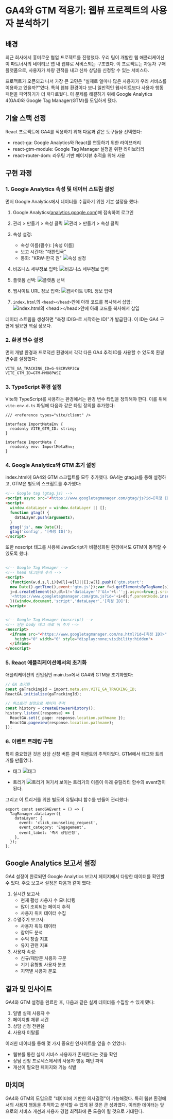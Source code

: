 # GA4와 GTM 적용기: 웹뷰 프로젝트의 사용자 분석하기

## 배경

최근 회사에서 흥미로운 협업 프로젝트를 진행했다. 우리 팀이 개발한 웹 애플리케이션이 파트너사의 네이티브 앱 내 웹뷰로 서비스되는 구조였다. 이 프로젝트는 자동차 구매 플랫폼으로, 사용자가 차량 견적을 내고 신차 상담을 신청할 수 있는 서비스다.

프로젝트가 오픈되고 나서 가장 큰 고민은 "실제로 얼마나 많은 사용자가 우리 서비스를 이용하고 있을까?"였다. 특히 웹뷰 환경이다 보니 일반적인 웹사이트보다 사용자 행동 패턴을 파악하기가 더 까다로웠다. 이 문제를 해결하기 위해 Google Analytics 4(GA4)와 Google Tag Manager(GTM)를 도입하게 됐다.

## 기술 스택 선정

React 프로젝트에 GA4를 적용하기 위해 다음과 같은 도구들을 선택했다:

- react-ga: Google Analytics와 React를 연동하기 위한 라이브러리
- react-gtm-module: Google Tag Manager 설정을 위한 라이브러리
- react-router-dom: 라우팅 기반 페이지뷰 추적을 위해 사용

## 구현 과정

### 1. Google Analytics 속성 및 데이터 스트림 설정

먼저 Google Analytics에서 데이터를 수집하기 위한 기본 설정을 했다:

1. Google Analytics([analytics.google.com](https://analytics.google.com/))에 접속하여 로그인

2. 관리 > 만들기 > 속성 클릭
![관리 > 만들기 > 속성 클릭](/assets/img/posts/2024-12-04/ga4-gtm-integration-for-webview-project_1.png)

3. 속성 설정:
    - 속성 이름(필수): [속성 이름]
    - 보고 시간대: "대한민국"
    - 통화: "KRW-한국 원"
![속성 설정](/assets/img/posts/2024-12-04/ga4-gtm-integration-for-webview-project_3.png)

4. 비즈니스 세부정보 입력:
![비즈니스 세부정보 입력](/assets/img/posts/2024-12-04/ga4-gtm-integration-for-webview-project_4.png)

5. 플랫폼 선택:
![플랫폼 선택](/assets/img/posts/2024-12-04/ga4-gtm-integration-for-webview-project_5.png)

6. 웹사이트 URL 정보 입력:
![웹사이트 URL 정보 입력](/assets/img/posts/2024-12-04/ga4-gtm-integration-for-webview-project_6.png)

7. `index.html`의 `<head></head>`안에 아래 코드를 복사해서 삽입:
![`index.html`의 `<head></head>`안에 아래 코드를 복사해서 삽입](/assets/img/posts/2024-12-04/ga4-gtm-integration-for-webview-project_7.png)


데이터 스트림을 생성하면 "측정 ID(G-로 시작하는 ID)"가 발급된다. 이 ID는 GA4 구현에 필요한 핵심 정보다.

### 2. 환경 변수 설정

먼저 개발 환경과 프로덕션 환경에서 각각 다른 GA4 추적 ID를 사용할 수 있도록 환경 변수를 설정했다:

```
VITE_GA_TRACKING_ID=G-98CRVRP3CW
VITE_GTM_ID=GTM-MM88PWSZ
```

### 3. TypeScript 환경 설정

Vite와 TypeScript를 사용하는 환경에서는 환경 변수 타입을 정의해야 한다. 이를 위해 `vite-env.d.ts` 파일에 다음과 같은 타입 정의를 추가했다:

```tsx
/// <reference types="vite/client" />

interface ImportMetaEnv {
  readonly VITE_GTM_ID: string;
}

interface ImportMeta {
  readonly env: ImportMetaEnv;
}
```

### 4. Google Analytics와 GTM 초기 설정

index.html에 GA4와 GTM 스크립트를 모두 추가했다. GA4는 gtag.js를 통해 설정하고, GTM은 별도의 스크립트를 추가했다:

```html
<!-- Google tag (gtag.js) -->
<script async src="<https://www.googletagmanager.com/gtag/js?id=[측정 ID]>"></script>
<script>
  window.dataLayer = window.dataLayer || [];
  function gtag() {
    dataLayer.push(arguments);
  }
  gtag('js', new Date());
  gtag('config', '[측정 ID]');
</script>


```

또한 noscript 태그를 사용해 JavaScript가 비활성화된 환경에서도 GTM이 동작할 수 있도록 했다:

```html

<!-- Google Tag Manager -->
<!-- head 태그안에 추가 -->
<script>
  (function(w,d,s,l,i){w[l]=w[l]||[];w[l].push({'gtm.start':
  new Date().getTime(),event:'gtm.js'});var f=d.getElementsByTagName(s)[0],
  j=d.createElement(s),dl=l!='dataLayer'?'&l='+l:'';j.async=true;j.src=
  '<https://www.googletagmanager.com/gtm.js?id='+i+dl;f.parentNode.insertBefore(j,f)>;
  })(window,document,'script','dataLayer','[측정 ID]');
</script>


<!-- Google Tag Manager (noscript) -->
<!-- 닫는 body 태그 바로 위 추가 -->
<noscript>
  <iframe src="<https://www.googletagmanager.com/ns.html?id=[측정 ID]>"
    height="0" width="0" style="display:none;visibility:hidden">
  </iframe>
</noscript>
```

### 5. React 애플리케이션에서의 초기화

애플리케이션의 진입점인 main.tsx에서 GA4와 GTM을 초기화했다:

```typescript
// GA 초기화
const gaTrackingId = import.meta.env.VITE_GA_TRACKING_ID;
ReactGA.initialize(gaTrackingId);

// 히스토리 설정으로 페이지 추적
const history = createBrowserHistory();
history.listen((response) => {
  ReactGA.set({ page: response.location.pathname });
  ReactGA.pageview(response.location.pathname);
});
```

### 6. 이벤트 트래킹 구현

특히 중요했던 것은 상담 신청 버튼 클릭 이벤트의 추적이었다. GTM에서 태그와 트리거를 만들었다.

- 태그
![태그](/assets/img/posts/2024-12-04/ga4-gtm-integration-for-webview-project_8.png)

- 트리거
![트리거](/assets/img/posts/2024-12-04/ga4-gtm-integration-for-webview-project_9.png)
여기서 보이는 트리거의 이름이 아래 유틸리티 함수의 event명이 된다.

그리고 이 트리거를 위한 별도의 유틸리티 함수를 만들어 관리했다:

```tsx
export const sendGAEvent = () => {
  TagManager.dataLayer({
    dataLayer: {
      event: 'click_counseling_request',
      event_category: 'Engagement',
      event_label: '즉시 상담신청',
    },
  });
};
```

## Google Analytics 보고서 설정

GA4 설정이 완료되면 Google Analytics 보고서 페이지에서 다양한 데이터를 확인할 수 있다. 주요 보고서 설정은 다음과 같이 했다:

1. 실시간 보고서:
    - 현재 활성 사용자 수 모니터링
    - 많이 조회되는 페이지 추적
    - 사용자 위치 데이터 수집
2. 수명주기 보고서:
    - 사용자 획득 데이터
    - 참여도 분석
    - 수익 창출 지표
    - 유지 관련 지표
3. 사용자 속성:
    - 신규/재방문 사용자 구분
    - 기기 유형별 사용자 분포
    - 지역별 사용자 분포

## 결과 및 인사이트

GA4와 GTM 설정을 완료한 후, 다음과 같은 실제 데이터를 수집할 수 있게 됐다:

1. 일별 실제 사용자 수
2. 페이지별 체류 시간
3. 상담 신청 전환율
4. 사용자 이탈률  
 
이러한 데이터를 통해 몇 가지 중요한 인사이트를 얻을 수 있었다:

- 웹뷰를 통한 실제 서비스 사용자가 존재한다는 것을 확인
- 상담 신청 프로세스에서의 사용자 행동 패턴 파악
- 개선이 필요한 페이지와 기능 식별

## 마치며

GA4와 GTM의 도입으로 "데이터에 기반한 의사결정"이 가능해졌다. 특히 웹뷰 환경에서의 사용자 행동을 추적하고 분석할 수 있게 된 것은 큰 성과였다. 이러한 데이터는 앞으로의 서비스 개선과 사용자 경험 최적화에 큰 도움이 될 것으로 기대된다.
